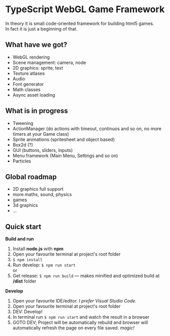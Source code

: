 # TypeScript WebGL Game Framework

In theory it is small code-oriented framework for building html5 games.  
In fact it is just a beginning of that.

## What have we got?
* WebGL rendering
* Scene management: camera, node
* 2D graphics: sprite, text
* Texture atlases
* Audio
* Font generator
* Math classes
* Async asset loading


## What is in progress
* Tweening
* ActionManager (do actions with timeout, continuos and so on, no more timers at your Game class)
* Sprite animations (spritesheet and object based)
* Box2d (?)
* GUI (buttons, sliders, inputs)
* Menu framework (Main Menu, Settings and so on)
* Particles

## Global roadmap
* 2D graphics full support
* more maths, sound, physics
* games
* 3d graphics
* ...

## Quick start

**Build and run**

1. Install **node.js** with **npm**
1. Open your favourite terminal at project's root folder
1. ``` $ npm install ```
1. Run develop: ``` $ npm run start ```  
or
1. Get release: ```$ npm run build``` — makes minified and optimized build at **/dist** folder

**Develop**

1. Open your favourite IDE/editor. *I prefer Visual Studio Code.*
1. Open your favourite terminal at project's root folder
1. DEV: Develop!
1. In terminal run ```$ npm run start``` and watch the result in a browser
1. GOTO DEV; Project will be automatically rebuild and browser will automatically refresh the page on every file saved. *magic!*
